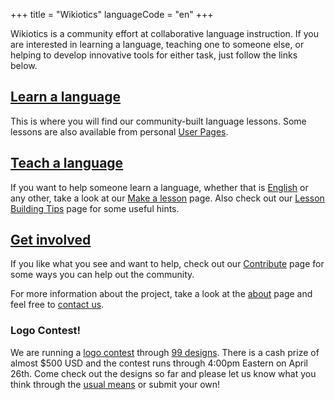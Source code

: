 +++
title = "Wikiotics"
languageCode = "en"
+++

Wikiotics is a community effort at collaborative language instruction.
If you are interested in learning a language, teaching one to someone
else, or helping to develop innovative tools for either task, just
follow the links below.

## [Learn a language](/en/Take_a_lesson)

This is where you will find our community-built language lessons. Some
lessons are also available from personal [User Pages](/en/User_Pages).

## [Teach a language](/en/Make_a_lesson)

If you want to help someone learn a language, whether that is
[English](/en/English_lessons) or any other, take a look at our [Make a
lesson](/en/Make_a_lesson) page. Also check out our [Lesson Building
Tips](/en/Lesson_Building_Tips) page for some useful hints.

## [Get involved](/en/Get_involved)

If you like what you see and want to help, check out our
[Contribute](/en/Contribute) page for some ways you can help out the
community.

For more information about the project, take a look at the
[about](/en/about) page and feel free to [contact us](/en/contact).

### Logo Contest\!

We are running a [logo
contest](http://99designs.com/logo-design/contests/create-next-logo-wikiotics-74307)
through [99 designs](http://99designs.com/). There is a cash prize of
almost $500 USD and the contest runs through 4:00pm Eastern on April
26th. Come check out the designs so far and please let us know what you
think through the [usual means](/en/contact) or submit your own\!
